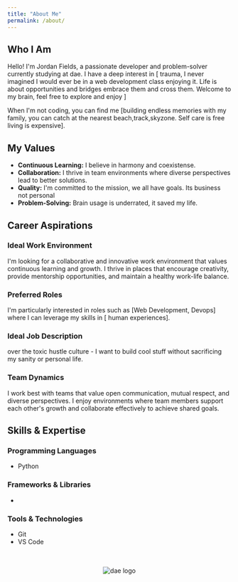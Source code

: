 ```yaml
---
title: "About Me"
permalink: /about/
---
```


## Who I Am

Hello! I'm Jordan Fields, a passionate developer and problem-solver currently studying at dae. 
I have a deep interest in [ trauma, I never imagined I would ever be in a web development class enjoying it. Life is about opportunities and bridges embrace them and cross them. Welcome to my brain, feel free to explore and enjoy ]


When I'm not coding, you can find me [building endless memories with my family, you can catch at the nearest beach,track,skyzone. Self care is free living is expensive].

## My Values

- **Continuous Learning:** I believe in harmony and coexistense.
- **Collaboration:** I thrive in team environments where diverse perspectives lead to better solutions.
- **Quality:** I'm committed to the mission, we all have goals. Its business not personal
- **Problem-Solving:** Brain usage is underrated, it saved my life.

## Career Aspirations

### Ideal Work Environment

I'm looking for a collaborative and innovative work environment that values continuous learning and growth.
I thrive in places that encourage creativity, provide mentorship opportunities, and maintain a healthy work-life balance.

### Preferred Roles

I'm particularly interested in roles such as [Web Development, Devops] where I can leverage my skills in [ human experiences].

### Ideal Job Description

over the toxic hustle culture - I want to build cool stuff without sacrificing my sanity or personal life.


### Team Dynamics

I work best with teams that value open communication, mutual respect, and diverse perspectives. 
I enjoy environments where team members support each other's growth and collaborate effectively 
to achieve shared goals.

## Skills & Expertise

### Programming Languages

- Python

<!-- Add more as needed -->

### Frameworks & Libraries
- 
<!-- Add more as needed -->

### Tools & Technologies
- Git
- VS Code

<!-- Add more as needed -->

<div style="text-align: center; margin-top: 3rem;">
  <img src="/assets/img/dae.png" alt="dae logo" style="max-width: 150px; height: auto;">
</div>